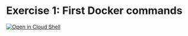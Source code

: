 # Exercise 1: First Docker commands

[![Open in Cloud Shell](https://gstatic.com/cloudssh/images/open-btn.svg)](https://shell.cloud.google.com/cloudshell/open?cloudshell_git_repo=https://github.com/WeScale/kubernetes-formation&cloudshell_tutorial=Day-1_Containers/1-first-docker-commands/tutorial.md&show=terminal&cloudshell_git_branch=master)
